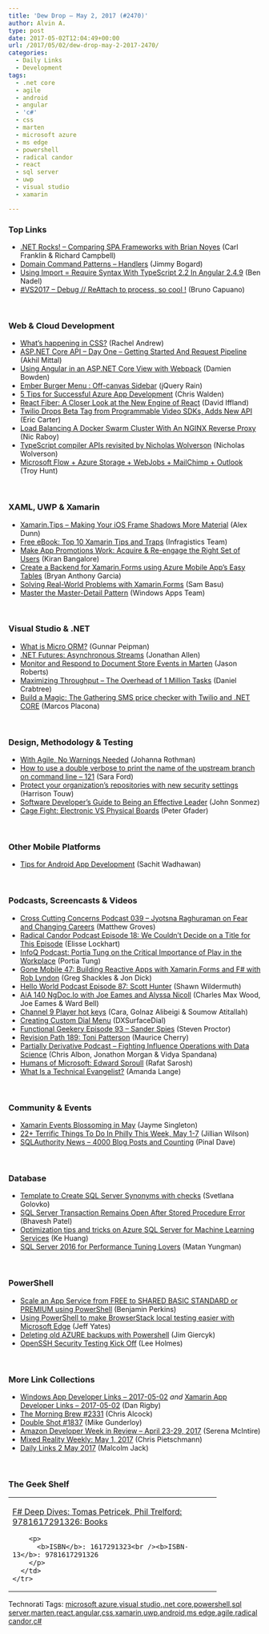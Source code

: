```yaml
---
title: 'Dew Drop – May 2, 2017 (#2470)'
author: Alvin A.
type: post
date: 2017-05-02T12:04:49+00:00
url: /2017/05/02/dew-drop-may-2-2017-2470/
categories:
  - Daily Links
  - Development
tags:
  - .net core
  - agile
  - android
  - angular
  - 'c#'
  - css
  - marten
  - microsoft azure
  - ms edge
  - powershell
  - radical candor
  - react
  - sql server
  - uwp
  - visual studio
  - xamarin

---
```

### <a name="top"></a>Top Links

  * <a href="http://www.dotnetrocks.com/default.aspx?ShowNum=1437" target="_blank">.NET Rocks! &#8211; Comparing SPA Frameworks with Brian Noyes</a> (Carl Franklin & Richard Campbell)
  * <a href="http://feedproxy.google.com/~r/GrabBagOfT/~3/TJlhy5q9nms/" target="_blank">Domain Command Patterns &#8211; Handlers</a> (Jimmy Bogard)
  * <a href="https://www.bennadel.com/blog/3259-using-import-require-syntax-with-typescript-2-2-in-angular-2-4-9.htm" target="_blank">Using Import = Require Syntax With TypeScript 2.2 In Angular 2.4.9</a> (Ben Nadel)
  * <a href="http://feedproxy.google.com/~r/elbruno/~3/oP0ylTXYyzE/" target="_blank">#VS2017 – Debug // ReAttach to process, so cool !</a> (Bruno Capuano)

&nbsp;

### <a name="web"></a>Web & Cloud Development

  * <a href="https://www.rachelandrew.co.uk/archives/2017/05/01/whats-happening-in-css/" target="_blank">What’s happening in CSS?</a> (Rachel Andrew)
  * <a href="http://www.c-sharpcorner.com/article/asp-net-core-api-day-one-getting-started-and-request-pipeline/" target="_blank">ASP.NET Core API &#8211; Day One &#8211; Getting Started And Request Pipeline</a> (Akhil Mittal)
  * <a href="https://damienbod.com/2017/05/02/using-angular-in-an-asp-net-core-view-with-webpack/" target="_blank">Using Angular in an ASP.NET Core View with Webpack</a> (Damien Bowden)
  * <a href="http://feedproxy.google.com/~r/Jqueryrain/~3/jozpIHbnTdE/" target="_blank">Ember Burger Menu : Off-canvas Sidebar</a> (jQuery Rain)
  * <a href="https://blogs.technet.microsoft.com/uktechnet/2017/05/02/5-tips-for-successful-azure-app-development/" target="_blank">5 Tips for Successful Azure App Development</a> (Chris Walden)
  * <a href="http://www.infoq.com/news/2017/05/react-fiber-closer-look?utm_campaign=infoq_content&utm_source=infoq&utm_medium=feed&utm_term=global" target="_blank">React Fiber: A Closer Look at the New Engine of React</a> (David Iffland)
  * <a href="http://feedproxy.google.com/~r/ProgrammableWeb/~3/k5B8YN-hYBs/01" target="_blank">Twilio Drops Beta Tag from Programmable Video SDKs, Adds New API</a> (Eric Carter)
  * <a href="https://www.thepolyglotdeveloper.com/2017/05/load-balancing-docker-swarm-cluster-nginx-reverse-proxy/" target="_blank">Load Balancing A Docker Swarm Cluster With An NGINX Reverse Proxy</a> (Nic Raboy)
  * <a href="http://blog.scottlogic.com/2017/05/02/typescript-compiler-api-revisited.html" target="_blank">TypeScript compiler APIs revisited by Nicholas Wolverson</a> (Nicholas Wolverson)
  * <a href="http://feedproxy.google.com/~r/TroyHunt/~3/kULP3QDEDGo/" target="_blank">Microsoft Flow + Azure Storage + WebJobs + MailChimp + Outlook</a> (Troy Hunt)

&nbsp;

### <a name="silverlight"></a>XAML, UWP & Xamarin

  * <a href="https://alexdunn.org/2017/05/01/xamarin-tips-making-your-ios-frame-shadows-more-material/" target="_blank">Xamarin.Tips – Making Your iOS Frame Shadows More Material</a> (Alex Dunn)
  * <a href="https://www.infragistics.com:443/community/blogs/infragistics/archive/2017/05/01/free-ebook-top-10-xamarin-tips-traps.aspx" target="_blank">Free eBook: Top 10 Xamarin Tips and Traps</a> (Infragistics Team)
  * <a href="http://blogs.windows.com/buildingapps/2017/05/01/make-app-promotions-work-acquire-re-engage-right-set-users/?WT.mc_id=DX_MVP4025064" target="_blank">Make App Promotions Work: Acquire & Re-engage the Right Set of Users</a> (Kiran Bangalore)
  * <a href="https://mindofai.github.io/Create-a-Backend-for-Xamarin.Forms-using-Azure-Mobile-App-Service/" target="_blank">Create a Backend for Xamarin.Forms using Azure Mobile App’s Easy Tables</a> (Bryan Anthony Garcia)
  * <a href="http://developer.telerik.com/products/ui-for-xamarin/solving-real-world-problems-with-xamarin-forms/" target="_blank">Solving Real-World Problems with Xamarin.Forms</a> (Sam Basu)
  * <a href="http://blogs.windows.com/buildingapps/2017/05/01/master-master-detail-pattern/?WT.mc_id=DX_MVP4025064" target="_blank">Master the Master-Detail Pattern</a> (Windows Apps Team)

&nbsp;

### <a name="dotnet"></a>Visual Studio & .NET

  * <a href="http://feedproxy.google.com/~r/gunnarpeipman/~3/9JHgNonS1TA/" target="_blank">What is Micro ORM?</a> (Gunnar Peipman)
  * <a href="http://www.infoq.com/news/2017/05/async-streams?utm_campaign=infoq_content&utm_source=infoq&utm_medium=feed&utm_term=global" target="_blank">.NET Futures: Asynchronous Streams</a> (Jonathan Allen)
  * <a href="https://visualstudiomagazine.com/articles/2017/03/01/marten-monitor-respond-aspnet.aspx" target="_blank">Monitor and Respond to Document Store Events in Marten</a> (Jason Roberts)
  * <a href="https://www.danielcrabtree.com/blog/248/maximizing-throughput-the-overhead-of-1-million-tasks" target="_blank">Maximizing Throughput &#8211; The Overhead of 1 Million Tasks</a> (Daniel Crabtree)
  * <a href="https://twilioinc.wpengine.com/2017/05/build-a-magic-the-gathering-sms-price-checker-with-twilio-and-net-core.html" target="_blank">Build a Magic: The Gathering SMS price checker with Twilio and .NET CORE</a> (Marcos Placona)

&nbsp;

### <a name="design"></a>Design, Methodology & Testing

  * <a href="http://feedproxy.google.com/~r/ManagingProductDevelopment/~3/POFzjZVy-UQ/" target="_blank">With Agile, No Warnings Needed</a> (Johanna Rothman)
  * <a href="https://saraford.net/2017/05/01/how-to-use-a-double-verbose-to-print-the-name-of-the-upstream-branch-on-command-line-121/" target="_blank">How to use a double verbose to print the name of the upstream branch on command line – 121</a> (Sara Ford)
  * <a href="https://github.com/blog/2354-protect-your-organization-s-repositories-with-new-security-settings" target="_blank">Protect your organization&#8217;s repositories with new security settings</a> (Harrison Touw)
  * <a href="https://simpleprogrammer.com/2017/05/01/being-an-effective-leader/" target="_blank">Software Developer’s Guide to Being an Effective Leader</a> (John Sonmez)
  * <a href="http://feedproxy.google.com/~r/PeterGfader/~3/sFEFlUwu_3A/cage-fight-electronic-vs-physical-boards.html" target="_blank">Cage Fight: Electronic VS Physical Boards</a> (Peter Gfader)

&nbsp;

### <a name="mobile"></a>Other Mobile Platforms

  * <a href="http://blogs.quovantis.com/tips-for-android-app-development/" target="_blank">Tips for Android App Development</a> (Sachit Wadhawan)

&nbsp;

### <a name="podcasts"></a>Podcasts, Screencasts & Videos

  * <a href="http://feedproxy.google.com/~r/CrossCuttingConcerns/~3/QfWcygU_Gjo/Podcast-039-Jyotsna-Raghuraman-on-Fear-and-Changing-Careers" target="_blank">Cross Cutting Concerns Podcast 039 &#8211; Jyotsna Raghuraman on Fear and Changing Careers</a> (Matthew Groves)
  * <a href="https://www.radicalcandor.com/blog/podcast-episode-18/" target="_blank">Radical Candor Podcast Episode 18: We Couldn’t Decide on a Title for This Episode</a> (Elisse Lockhart)
  * <a href="http://www.infoq.com/podcasts/portia-tung-workplace?utm_campaign=infoq_content&utm_source=infoq&utm_medium=feed&utm_term=global" target="_blank">InfoQ Podcast: Portia Tung on the Critical Importance of Play in the Workplace</a> (Portia Tung)
  * <a href="http://gonemobile.io/blog/e0047.building.reactive.apps.with.xamarin.forms.and.fsharp.with.rob.lyndon/" target="_blank">Gone Mobile 47: Building Reactive Apps with Xamarin.Forms and F# with Rob Lyndon</a> (Greg Shackles & Jon Dick)
  * <a href="http://hwpod.libsyn.com/episode-87-scott-hunter" target="_blank">Hello World Podcast Episode 87: Scott Hunter</a> (Shawn Wildermuth)
  * <a href="https://devchat.tv/adv-in-angular/ngdoc-io-with-joe-eames-and-alyssa-nicoll" target="_blank">AiA 140 NgDoc.Io with Joe Eames and Alyssa Nicoll</a> (Charles Max Wood, Joe Eames & Ward Bell)
  * <a href="https://channel9.msdn.com/Blogs/C9Team/Channel-9-Player-hot-keys?WT.mc_id=DX_MVP4025064" target="_blank">Channel 9 Player hot keys</a> (Cara, Golnaz Alibeigi & Soumow Atitallah)
  * <a href="https://channel9.msdn.com/Blogs/Design-and-Develop-for-Surface-Dial/Creating-Custom-Dial-Menu?WT.mc_id=DX_MVP4025064" target="_blank">Creating Custom Dial Menu</a> (DXSurfaceDial)
  * <a href="https://www.functionalgeekery.com/episode-93-sander-spies/" target="_blank">Functional Geekery Episode 93 – Sander Spies</a> (Steven Proctor)
  * <a href="http://revisionpath.simplecast.fm/episodes/62319-189-toni-patterson" target="_blank">Revision Path 189: Toni Patterson</a> (Maurice Cherry)
  * <a href="http://feedproxy.google.com/~r/PartiallyDerivative/~3/qTN61JqhJU8/influence-operations-data-science" target="_blank">Partially Derivative Podcast &#8211; Fighting Influence Operations with Data Science</a> (Chris Albon, Jonathon Morgan & Vidya Spandana)
  * <a href="https://channel9.msdn.com/Blogs/Humans-of-Microsoft/Humans-of-Microsoft-Edward-Sproull?WT.mc_id=DX_MVP4025064" target="_blank">Humans of Microsoft: Edward Sproull</a> (Rafat Sarosh)
  * <a href="http://secondtruth.com/2017/05/what-is-a-technical-evangelist/" target="_blank">What Is a Technical Evangelist?</a> (Amanda Lange)

&nbsp;

### <a name="events"></a>Community & Events

  * <a href="https://blog.xamarin.com/xamarin-events-blossoming-may/" target="_blank">Xamarin Events Blossoming in May</a> (Jayme Singleton)
  * <a href="http://www.uwishunu.com/2017/05/22-terrific-things-philly-week-may-1-7/" target="_blank">22+ Terrific Things To Do In Philly This Week, May 1-7</a> (Jillian Wilson)
  * <a href="https://blog.sqlauthority.com/2017/05/02/sqlauthority-news-4000-blog-posts-counting/" target="_blank">SQLAuthority News – 4000 Blog Posts and Counting</a> (Pinal Dave)

&nbsp;

### <a name="sql"></a>Database

  * <a href="http://feedproxy.google.com/~r/MSSQLTips-LatestSqlServerTips/~3/b1QhDkofDyY/tip.asp" target="_blank">Template to Create SQL Server Synonyms with checks</a> (Svetlana Golovko)
  * <a href="http://feedproxy.google.com/~r/MSSQLTips-LatestSqlServerTips/~3/vEi9ri9iCiI/tip.asp" target="_blank">SQL Server Transaction Remains Open After Stored Procedure Error</a> (Bhavesh Patel)
  * <a href="https://azure.microsoft.com/blog/optimization-tips-and-tricks-on-azure-sql-server-for-machine-learning-services/" target="_blank">Optimization tips and tricks on Azure SQL Server for Machine Learning Services</a> (Ke Huang)
  * <a href="http://www.madeiradata.com/sql-server-2016-performance-tuning-lovers/" target="_blank">SQL Server 2016 for Performance Tuning Lovers</a> (Matan Yungman)

&nbsp;

### <a name="ps"></a>PowerShell

  * <a href="https://blogs.msdn.microsoft.com/benjaminperkins/2017/05/01/scale-an-app-service-from-free-to-shared-basic-standard-or-premium-using-powershell/" target="_blank">Scale an App Service from FREE to SHARED BASIC STANDARD or PREMIUM using PowerShell</a> (Benjamin Perkins)
  * <a href="http://feedproxy.google.com/~r/SomewhatAbstract/~3/kAyAhi0VbiM/" target="_blank">Using PowerShell to make BrowserStack local testing easier with Microsoft Edge</a> (Jeff Yates)
  * <a href="http://feedproxy.google.com/~r/geekswithblogs/~3/otRHn3H5yAs/deleting-old-azure-backups-with-powershell.aspx" target="_blank">Deleting old AZURE backups with Powershell</a> (Jim Giercyk)
  * <a href="https://blogs.msdn.microsoft.com/powershell/2017/05/01/openssh-security-testing-kick-off/" target="_blank">OpenSSH Security Testing Kick Off</a> (Lee Holmes)

&nbsp;

### <a name="links"></a>More Link Collections

  * <a href="http://windowsappdev.com/2017/05/windows-app-developer-links-2017-05-02/" target="_blank">Windows App Developer Links &#8211; 2017-05-02</a> _and_ <a href="http://allaboutxamarin.com/2017/05/xamarin-app-developer-links-2017-05-02/" target="_blank">Xamarin App Developer Links &#8211; 2017-05-02</a> (Dan Rigby)
  * <a href="http://feedproxy.google.com/~r/ReflectivePerspective/~3/alzTGJKPU4c/" target="_blank">The Morning Brew #2331</a> (Chris Alcock)
  * <a href="http://afreshcup.com/home/2017/5/1/double-shot-1837.html" target="_blank">Double Shot #1837</a> (Mike Gunderloy)
  * <a href="https://developer.amazon.com/blogs/appstore/post/c74f5d52-957c-4a44-97ed-d218843ea662/week-in-review-april-23-29-2017" target="_blank">Amazon Developer Week in Review &#8211; April 23-29, 2017</a> (Serena McIntire)
  * <a href="https://buildhololens.com/2017/05/01/mixed-reality-weekly-may-1-2017/" target="_blank">Mixed Reality Weekly: May 1, 2017</a> (Chris Pietschmann)
  * <a href="http://feedproxy.google.com/~r/parsimonyjax/~3/9GcnWCPJ0vc/daily-links-2-may-2017.html" target="_blank">Daily Links 2 May 2017</a> (Malcolm Jack)

&nbsp;

### <a name="shelf"></a>The Geek Shelf

<div id="scid:7dc1bd33-94bd-46fd-a20b-0131235bcd47:873b491b-4607-49ee-9e78-2eaf555ac208" class="wlWriterEditableSmartContent" style="float: none; padding-bottom: 0px; padding-top: 0px; padding-left: 0px; margin: 0px; display: inline; padding-right: 0px">
  <table cellspacing="0" cellpadding="2" width="400" border="0" unselectable="on">
    <tr>
      <td valign="top" width="400">
        <p>
          <a title="F# Deep Dives: Tomas Petricek, Phil Trelford: 9781617291326: Books" href="http://www.amazon.com/exec/obidos/ASIN/1617291323/amavin-20">F# Deep Dives: Tomas Petricek, Phil Trelford: 9781617291326: Books</a>
        </p>
        
        <p>
          <b>ISBN</b>: 1617291323<br /><b>ISBN-13</b>: 9781617291326
        </p>
      </td>
    </tr>
  </table>
</div>

<div id="scid:77ECF5F8-D252-44F5-B4EB-D463C5396A79:5b685669-3990-4270-9999-69e584769407" class="wlWriterEditableSmartContent" style="float: none; padding-bottom: 0px; padding-top: 0px; padding-left: 0px; margin: 0px; display: inline; padding-right: 0px">
  Technorati Tags: <a href="http://technorati.com/tags/microsoft+azure" rel="tag">microsoft azure</a>,<a href="http://technorati.com/tags/visual+studio" rel="tag">visual studio</a>,<a href="http://technorati.com/tags/.net+core" rel="tag">.net core</a>,<a href="http://technorati.com/tags/powershell" rel="tag">powershell</a>,<a href="http://technorati.com/tags/sql+server" rel="tag">sql server</a>,<a href="http://technorati.com/tags/marten" rel="tag">marten</a>,<a href="http://technorati.com/tags/react" rel="tag">react</a>,<a href="http://technorati.com/tags/angular" rel="tag">angular</a>,<a href="http://technorati.com/tags/css" rel="tag">css</a>,<a href="http://technorati.com/tags/xamarin" rel="tag">xamarin</a>,<a href="http://technorati.com/tags/uwp" rel="tag">uwp</a>,<a href="http://technorati.com/tags/android" rel="tag">android</a>,<a href="http://technorati.com/tags/ms+edge" rel="tag">ms edge</a>,<a href="http://technorati.com/tags/agile" rel="tag">agile</a>,<a href="http://technorati.com/tags/radical+candor" rel="tag">radical candor</a>,<a href="http://technorati.com/tags/c%23" rel="tag">c#</a>
</div>